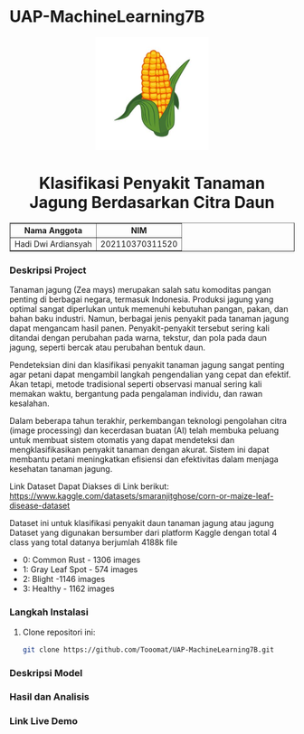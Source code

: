 # UAP-MachineLearning7B
<p align="center">
  <img src="https://github.com/Tooomat/UAP-MachineLearning7B/blob/main/Kartun%20Jagung%2C%20Jagung%2C%20Vektor%2C%20Ilustrasi%20PNG%20dan%20Vektor%20dengan%20Background%20Transparan%20untuk%20Unduh%20Gratis.jpg" alt="Logo" width="200">
</p>

<h1 align="center">Klasifikasi Penyakit Tanaman Jagung Berdasarkan Citra Daun</h1>

<p align="center">
  <div style="text-align: center;">
    <table border="1" style="margin: auto;">
      <tr>
        <th>Nama Anggota</th>
        <th>NIM</th>
      </tr>
      <tr>
        <td>Hadi Dwi Ardiansyah</td>
        <td>202110370311520</td>
      </tr>
    </table>
  </div>
</p>

### Deskripsi Project 
Tanaman jagung (Zea mays) merupakan salah satu komoditas pangan penting di berbagai negara, termasuk Indonesia. Produksi jagung yang optimal sangat diperlukan untuk memenuhi kebutuhan pangan, pakan, dan bahan baku industri. Namun, berbagai jenis penyakit pada tanaman jagung dapat mengancam hasil panen. Penyakit-penyakit tersebut sering kali ditandai dengan perubahan pada warna, tekstur, dan pola pada daun jagung, seperti bercak atau perubahan bentuk daun. 

Pendeteksian dini dan klasifikasi penyakit tanaman jagung sangat penting agar petani dapat mengambil langkah pengendalian yang cepat dan efektif. Akan tetapi, metode tradisional seperti observasi manual sering kali memakan waktu, bergantung pada pengalaman individu, dan rawan kesalahan. 

Dalam beberapa tahun terakhir, perkembangan teknologi pengolahan citra (image processing) dan kecerdasan buatan (AI) telah membuka peluang untuk membuat sistem otomatis yang dapat mendeteksi dan mengklasifikasikan penyakit tanaman dengan akurat. Sistem ini dapat membantu petani meningkatkan efisiensi dan efektivitas dalam menjaga kesehatan tanaman jagung.

Link Dataset Dapat Diakses di Link berikut: https://www.kaggle.com/datasets/smaranjitghose/corn-or-maize-leaf-disease-dataset 

Dataset ini untuk klasifikasi penyakit daun tanaman jagung atau jagung
Dataset yang digunakan bersumber dari platform Kaggle dengan total 4 class yang total datanya berjumlah 4188k file

- 0: Common Rust - 1306 images
- 1: Gray Leaf Spot - 574 images
- 2: Blight -1146 images
- 3: Healthy - 1162 images

### Langkah Instalasi
1. Clone repositori ini:
   ```bash
   git clone https://github.com/Tooomat/UAP-MachineLearning7B.git
   
### Deskripsi Model

### Hasil dan Analisis

### Link Live Demo

 
